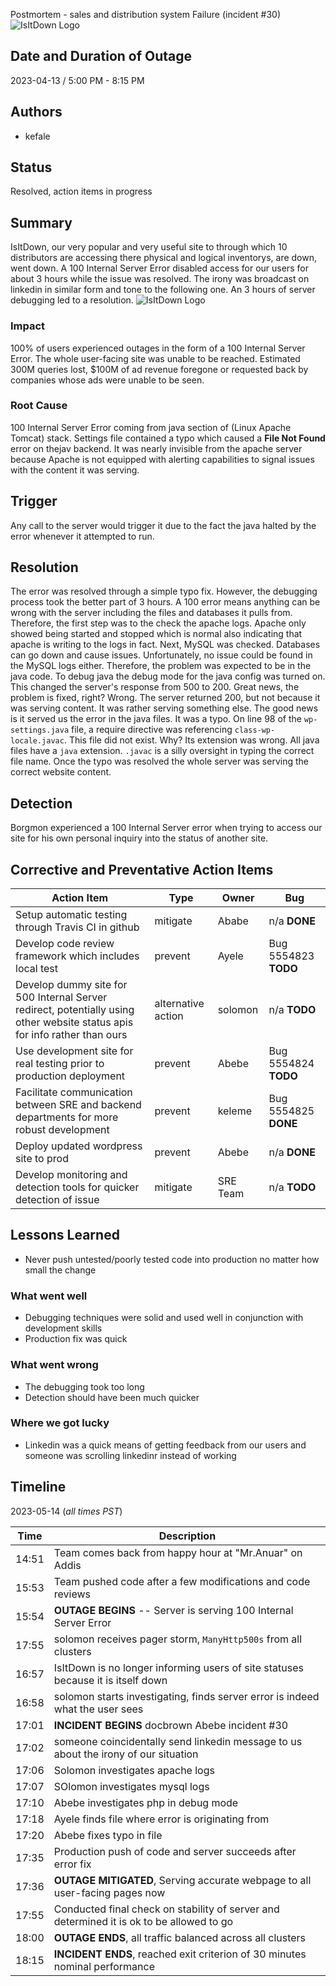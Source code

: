 Postmortem - sales and distribution system  Failure (incident #30)
![IsItDown Logo](https://github.com/Kmazengia/alx-system_engineering-devops/blob/master/0x19-postmortem)

## Date and Duration of Outage

2023-04-13 / 5:00 PM - 8:15 PM

## Authors

* kefale

## Status

Resolved, action items in progress

## Summary

IsItDown, our very popular and very useful site to through which 10 distributors are accessing there physical and 
logical inventorys, are down, went down. A 100 Internal Server Error disabled access for our users for about 3 hours 
while the issue was resolved. The irony was broadcast on linkedin in similar form and tone to the following one.
 An 3 hours of server debugging led to a resolution.
![IsItDown Logo](https://github.com/Kmazengia/alx-system_engineering-devops/blob/master/0x19-postmortem)

### Impact

100% of users experienced outages in the form of a 100 Internal Server Error. The whole user-facing site was unable to be reached. 
Estimated 300M queries lost, $100M of ad revenue foregone or requested back by companies whose ads were unable to be seen.

### Root Cause

100 Internal Server Error coming from java  section of
(Linux Apache Tomcat) stack. Settings file contained a typo
which caused a **File Not Found** error on thejav backend. It
was nearly invisible from the apache server because Apache
is not equipped with alerting capabilities to signal issues
with the content it was serving.

## Trigger

Any call to the server would trigger it due to the fact the java
halted by the error whenever it attempted to run.

## Resolution

The error was resolved through a simple typo fix. However, the
debugging process took the better part of 3 hours. A 100 error
means anything can be wrong with the server including the files and databases
it pulls from. Therefore, the first step was to the check the apache logs.
Apache only showed being started and stopped which is normal also indicating
that apache is writing to the logs in fact. Next, MySQL was checked. Databases
can go down and cause issues. Unfortunately, no issue could be found in the
MySQL logs either. Therefore, the problem was expected to be in the java code.
To debug java the debug mode for the java config was turned on. This changed the
server's response from 500 to 200. Great news, the problem is fixed, right?
Wrong. The server returned 200, but not because it was serving content. It
was rather serving something else. The good news is it served us the error in
the java files. It was a typo. On line 98 of the `wp-settings.java` file, a
require directive was referencing `class-wp-locale.javac`. This file did not
exist. Why? Its extension was wrong. All java files have a `java` extension.
`.javac` is a silly oversight in typing the correct file name. Once the typo
was resolved the whole server was serving the correct website content.

## Detection

Borgmon experienced a 100 Internal Server error when trying to access our site
for his own personal inquiry into the status of another site.

## Corrective and Preventative Action Items

| Action Item | Type | Owner | Bug |
| ----------- | ---- | ----- | --- |
| Setup automatic testing through Travis CI in github | mitigate | Ababe | n/a **DONE** |
| Develop code review framework which includes local test | prevent | Ayele | Bug 5554823 **TODO** |
| Develop dummy site for 500 Internal Server redirect, potentially using other website status apis for info rather than ours | alternative action |solomon | n/a **TODO** |
| Use development site for real testing prior to production deployment| prevent | Abebe | Bug 5554824 **TODO** |
| Facilitate communication between SRE and backend departments for more robust development | prevent | keleme | Bug 5554825 **DONE** |
| Deploy updated wordpress site to prod | prevent | Abebe | n/a **DONE** |
| Develop monitoring and detection tools for quicker detection of issue | mitigate | SRE Team | n/a **TODO** |

## Lessons Learned

* Never push untested/poorly tested code into production no matter how small the change

### What went well

* Debugging techniques were solid and used well in conjunction with development skills
* Production fix was quick

### What went wrong

* The debugging took too long
* Detection should have been much quicker

### Where we got lucky

* Linkedin was a quick means of getting feedback from our users and someone was scrolling linkedinr instead of working

## Timeline

2023-05-14 (*all times PST*)

| Time  | Description |
| ----- | ----------- |
| 14:51 | Team comes back from happy hour at "Mr.Anuar" on Addis|
| 15:53 | Team pushed code after a few modifications and code reviews |
| 15:54 | **OUTAGE BEGINS** -- Server is serving 100 Internal Server Error |
| 17:55 | solomon receives pager storm, `ManyHttp500s` from all clusters |
| 16:57 | IsItDown is no longer informing users of site statuses because it is itself down |
| 16:58 | solomon starts investigating, finds server error is indeed what the user sees |
| 17:01 | **INCIDENT BEGINS** docbrown Abebe incident #30 |
| 17:02 | someone coincidentally send linkedin message to us about the irony of our situation |
| 17:06 | Solomon investigates apache logs |
| 17:07 | SOlomon investigates mysql logs |
| 17:10 | Abebe investigates php in debug mode |
| 17:18 | Ayele finds file where error is originating from |
| 17:20 | Abebe fixes typo in file |
| 17:35 | Production push of code and server succeeds after error fix |
| 17:36 | **OUTAGE MITIGATED**, Serving accurate webpage to all user-facing pages now |
| 17:55 | Conducted final check on stability of server and determined it is ok to be allowed to go |
| 18:00 | **OUTAGE ENDS**, all traffic balanced across all clusters |
| 18:15 | **INCIDENT ENDS**, reached exit criterion of 30 minutes nominal performance |
